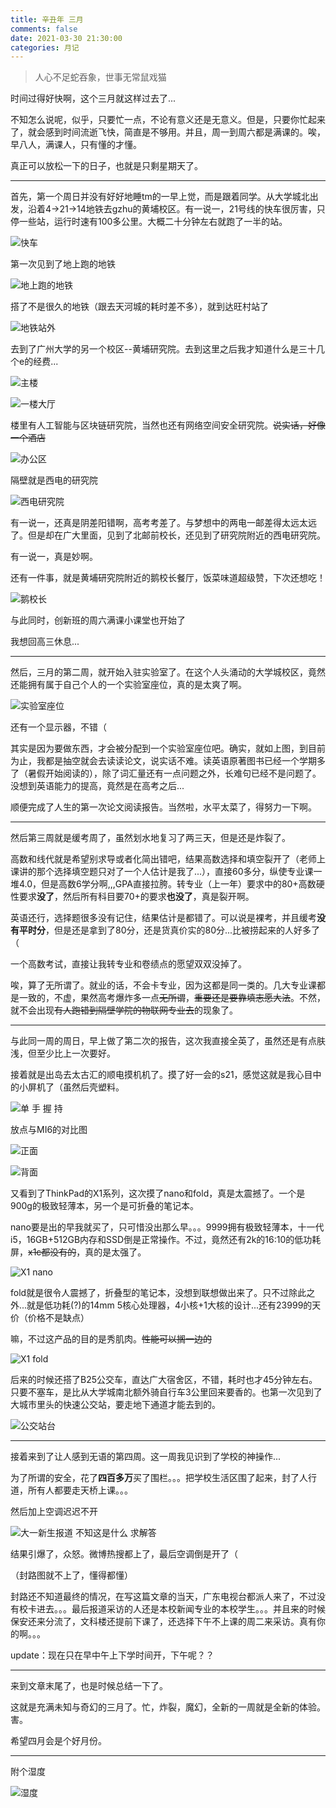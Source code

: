 ```yaml
---
title: 辛丑年 三月
comments: false
date: 2021-03-30 21:30:00
categories: 月记
---
```


> 人心不足蛇吞象，世事无常鼠戏猫

<!-- more -->

时间过得好快啊，这个三月就这样过去了...

不知怎么说呢，似乎，只要忙一点，不论有意义还是无意义。但是，只要你忙起来了，就会感到时间流逝飞快，简直是不够用。并且，周一到周六都是满课的。唉，早八人，满课人，只有懂的才懂。

真正可以放松一下的日子，也就是只剩星期天了。

---

首先，第一个周日并没有好好地睡tm的一早上觉，而是跟着同学。从大学城北出发，沿着4->21->14地铁去gzhu的黄埔校区。有一说一，21号线的快车很厉害，只停一些站，运行时速有100多公里。大概二十分钟左右就跑了一半的站。

![快车](./20210330221508.jpg)

第一次见到了地上跑的地铁

![地上跑的地铁](./20210330221448.jpg)

搭了不是很久的地铁（跟去天河城的耗时差不多），就到达旺村站了

![地铁站外](./20210330221415.jpg)

去到了广州大学的另一个校区--黄埔研究院。去到这里之后我才知道什么是三十几个e的经费...

![主楼](./20210330221242.jpg)

![一楼大厅](./20210330221300.jpg)

楼里有人工智能与区块链研究院，当然也还有网络空间安全研究院。~~说实话，好像一个酒店~~

![办公区](./20210330221320.jpg)

隔壁就是西电的研究院

![西电研究院](./20210330221105.jpg)

有一说一，还真是阴差阳错啊，高考考差了。与梦想中的两电一邮差得太远太远了。但是却在广大里面，见到了北邮前校长，还见到了研究院附近的西电研究院。

有一说一，真是妙啊。

还有一件事，就是黄埔研究院附近的鹅校长餐厅，饭菜味道超级赞，下次还想吃！

![鹅校长](./20210330221208.jpg)

与此同时，创新班的周六满课小课堂也开始了

我想回高三休息...

---

然后，三月的第二周，就开始入驻实验室了。在这个人头涌动的大学城校区，竟然还能拥有属于自己个人的一个实验室座位，真的是太爽了啊。

![实验室座位](./20210330221025.jpg)

还有一个显示器，不错（

其实是因为要做东西，才会被分配到一个实验室座位吧。确实，就如上图，到目前为止，我都是抽空就会去读读论文，说实话不难。读英语原著图书已经一个学期多了（暑假开始阅读的），除了词汇量还有一点问题之外，长难句已经不是问题了。没想到英语能力的提高，竟然是在高考之后...

顺便完成了人生的第一次论文阅读报告。当然啦，水平太菜了，得努力一下啊。

---

然后第三周就是缓考周了，虽然划水地复习了两三天，但是还是炸裂了。

高数和线代就是希望别求导或者化简出错吧，结果高数选择和填空裂开了（老师上课讲的那个选择填空题只对了一个人估计是我了...），直接60多分，纵使专业课一堆4.0，但是高数6学分啊,,,GPA直接拉胯。转专业（上一年）要求中的80+高数硬性要求**没了**，然后所有科目要70+的要求**也没了**，真是裂开啊。

英语还行，选择题很多没有记住，结果估计是都错了。可以说是裸考，并且缓考**没有平时分**，但是还是拿到了80分，还是货真价实的80分...比被捞起来的人好多了（

一个高数考试，直接让我转专业和卷绩点的愿望双双没掉了。

唉，算了无所谓了。就业的话，不会卡专业，因为这都是同一类的。几大专业课都是一致的，不虚，果然高考爆炸多一点~~无所谓~~，~~重要还是要靠填志愿大法~~。不然，就不会出现~~有人跑错到隔壁学院的物联网专业去~~的现象了。

---

与此同一周的周日，早上做了第二次的报告，这次我直接全英了，虽然还是有点肤浅，但至少比上一次要好。

接着就是出岛去太古汇的顺电摸机机了。摸了好一会的s21，感觉这就是我心目中的小屏机了（虽然后壳塑料。

![单 手 握 持](./20210330221044.jpg)

放点与MI6的对比图

![正面](./20210330220950.jpg)

![背面](./20210330220933.jpg)

又看到了ThinkPad的X1系列，这次摸了nano和fold，真是太震撼了。一个是900g的极致轻薄本，另一个是可折叠的笔记本。

nano要是出的早我就买了，只可惜没出那么早。。。9999拥有极致轻薄本，十一代i5，16GB+512GB内存和SSD倒是正常操作。不过，竟然还有2k的16:10的低功耗屏，~~x1c都没有的~~，真的是太强了。

![X1 nano](./20210330220833.jpg)

fold就是很令人震撼了，折叠型的笔记本，没想到联想做出来了。只不过除此之外...就是低功耗(?)的14mm 5核心处理器，4小核+1大核的设计...还有23999的天价（价格不是缺点）

嘛，不过这产品的目的是秀肌肉。~~性能可以搁一边的~~

![X1 fold](./20210330220813.jpg)

后来的时候还搭了B25公交车，直达广大宿舍区，不错，耗时也才45分钟左右。只要不塞车，是比从大学城南北额外骑自行车3公里回来要香的。也第一次见到了大城市里头的快速公交站，要走地下通道才能去到的。

![公交站台](./20210330220720.jpg)

---

接着来到了让人感到无语的第四周。这一周我见识到了学校的神操作...

为了所谓的安全，花了**四百多万**买了围栏。。。把学校生活区围了起来，封了人行道，所有人都要走天桥上课。。。

然后加上空调迟迟不开

![大一新生报道 不知这是什么 求解答](./20210330220848.jpg)

结果引爆了，众怒。微博热搜都上了，最后空调倒是开了（

（封路图就不上了，懂得都懂）

封路还不知道最终的情况，在写这篇文章的当天，广东电视台都派人来了，不过没有校卡进去。。。最后报道采访的人还是本校新闻专业的本校学生。。。并且来的时候保安还来分流了，文科楼还提前下课了，还选择下午不上课的周二来采访。真有你的啊。。。

update：现在只在早中午上下学时间开，下午呢？？

---

来到文章末尾了，也是时候总结一下了。

这就是充满未知与奇幻的三月了。忙，炸裂，魔幻，全新的一周就是全新的体验。害。

希望四月会是个好月份。

---

附个湿度

![湿度](./20210331235204.jpg)